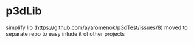 # p3dLib
simplify lib (https://github.com/ayaromenok/p3dTest/issues/8) moved to separate repo to easy inlude it ot other projects
